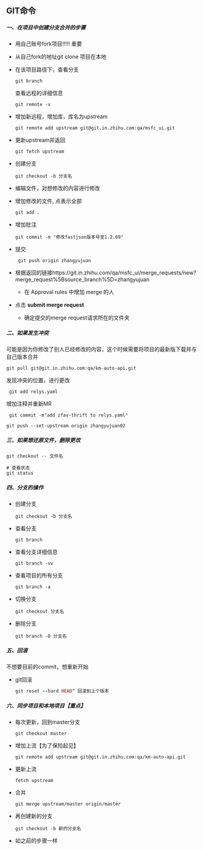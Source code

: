 ## GIT命令

##### 一、在项目中创建分支合并的步骤

- 用自己账号fork项目!!!!! 重要

- 从自己fork的地址git clone 项目在本地

- 在该项目路径下，查看分支

  ~~~ 
  git branch
  ~~~

  查看远程的详细信息

  ~~~ 
  git remote -v
  ~~~

- 增加新远程，增加库，库名为upstream

  ~~~ 
  git remote add upstream git@git.in.zhihu.com:qa/msfc_ui.git
  ~~~

- 更新upstream并返回

  ~~~ 
  git fetch upstream
  ~~~

- 创建分支

  ~~~ 
  git checkout -b 分支名
  ~~~

- 编辑文件，对想修改的内容进行修改

- 增加修改的文件, 点表示全部

  ~~~ 
  git add .
  ~~~

- 增加批注

  ~~~ 
  git commit -m "修改fastjson版本号至1.2.69"
  ~~~

- 提交

  ~~~ 
   git push origin zhangyujuan
  ~~~

- 根据返回的链接https://git.in.zhihu.com/qa/msfc_ui/merge_requests/new?merge_request%5Bsource_branch%5D=zhangyujuan

  - 在 Approval rules 中增加 merge 的人

- 点击 **submit merge request**

  - 确定提交的merge request请求所在的文件夹

##### 二、如果发生冲突

可能是因为你修改了别人已经修改的内容，这个时候需要将项目的最新版下载并与自己版本合并

~~~ 
git pull git@git.in.zhihu.com:qa/km-auto-api.git
~~~

发现冲突的位置，进行更改

~~~ 
 git add relys.yaml
~~~

增加注释并重新MR

~~~ 
 git commit -m"add zfav-thrift to relys.yaml"
~~~

~~~ 
git push --set-upstream origin zhangyujuan02
~~~

##### 三、如果想还原文件，删除更改

~~~ 
git checkout -- 文件名
~~~

~~~ 
# 查看状态
git status 
~~~

##### 四、分支的操作

- 创建分支

  ~~~ 
  git checkout -b 分支名
  ~~~

- 查看分支

  ~~~ 
  git branch
  ~~~

- 查看分支详细信息

  ~~~ 
  git branch -vv
  ~~~

- 查看项目的所有分支

  ~~~ 
  git branch -a
  ~~~

- 切换分支

  ~~~ 
  git checkout 分支名
  ~~~

- 删除分支

  ~~~ 
  git branch -D 分支名
  ~~~

##### 五、回滚

不想要目前的commit，想重新开始

- git回滚

  ```ruby
  git reset --hard HEAD^ 回滚到上个版本
  ```

##### 六、同步项目和本地项目【重点】

- 每次更新，回到master分支

  ~~~ 
  git checkout master
  ~~~

- 增加上流【为了保险起见】

  ~~~ 
  git remote add upstream git@git.in.zhihu.com:qa/km-auto-api.git
  ~~~

- 更新上流

  ~~~ 
  fetch upstream
  ~~~

- 合并

  ~~~ 
  git merge upstream/master origin/master
  ~~~

- 再创建新的分支

  ~~~ 
  git checkout -b 新的分支名
  ~~~

- 如之前的步骤一样